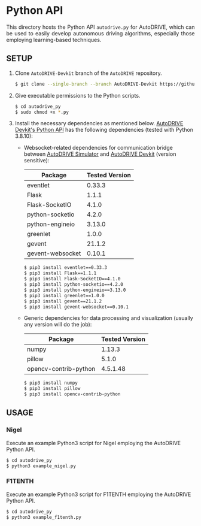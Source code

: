 # Python API

<p align="justify">
This directory hosts the Python API <code>autodrive.py</code> for AutoDRIVE, which can be used to easily develop autonomous driving algorithms, especially those employing learning-based techniques.
</p>

## SETUP

1. Clone `AutoDRIVE-Devkit` branch of the `AutoDRIVE` repository.
    ```bash
    $ git clone --single-branch --branch AutoDRIVE-Devkit https://github.com/Tinker-Twins/AutoDRIVE.git
    ```
2. Give executable permissions to the Python scripts.
   ```bash
   $ cd autodrive_py
   $ sudo chmod +x *.py
   ```
4. Install the necessary dependencies as mentioned below.
    [AutoDRIVE Devkit's Python API](https://github.com/Tinker-Twins/AutoDRIVE/tree/AutoDRIVE-Devkit/ADSS%20Toolkit/autodrive_py) has the following dependencies (tested with Python 3.8.10):
    
    - Websocket-related dependencies for communication bridge between [AutoDRIVE Simulator](https://github.com/Tinker-Twins/AutoDRIVE/tree/AutoDRIVE-Simulator) and [AutoDRIVE Devkit](https://github.com/Tinker-Twins/AutoDRIVE/tree/AutoDRIVE-Devkit) (version sensitive):
    
      | Package | Tested Version |
      |---------|----------------|
      | eventlet | 0.33.3 |
      | Flask | 1.1.1 |
      | Flask-SocketIO | 4.1.0 |
      | python-socketio | 4.2.0 |
      | python-engineio | 3.13.0 |
      | greenlet | 1.0.0 |
      | gevent | 21.1.2 |
      | gevent-websocket | 0.10.1 |
      
      ```bash
      $ pip3 install eventlet==0.33.3
      $ pip3 install Flask==1.1.1
      $ pip3 install Flask-SocketIO==4.1.0
      $ pip3 install python-socketio==4.2.0
      $ pip3 install python-engineio==3.13.0
      $ pip3 install greenlet==1.0.0
      $ pip3 install gevent==21.1.2
      $ pip3 install gevent-websocket==0.10.1
      ```
    
    - Generic dependencies for data processing and visualization (usually any version will do the job):
    
      | Package | Tested Version |
      |---------|----------------|
      | numpy | 1.13.3 |
      | pillow | 5.1.0 |
      | opencv-contrib-python | 4.5.1.48 |
      
      ```bash
      $ pip3 install numpy
      $ pip3 install pillow
      $ pip3 install opencv-contrib-python
      ```

## USAGE

### Nigel

Execute an example Python3 script for Nigel employing the AutoDRIVE Python API.
```bash
$ cd autodrive_py
$ python3 example_nigel.py
```

### F1TENTH

Execute an example Python3 script for F1TENTH employing the AutoDRIVE Python API.
```bash
$ cd autodrive_py
$ python3 example_f1tenth.py
```
